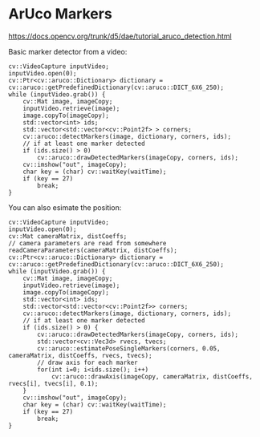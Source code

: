 # ArUco Markers

https://docs.opencv.org/trunk/d5/dae/tutorial_aruco_detection.html

Basic marker detector from a video:

    cv::VideoCapture inputVideo;
    inputVideo.open(0);
    cv::Ptr<cv::aruco::Dictionary> dictionary = cv::aruco::getPredefinedDictionary(cv::aruco::DICT_6X6_250);
    while (inputVideo.grab()) {
        cv::Mat image, imageCopy;
        inputVideo.retrieve(image);
        image.copyTo(imageCopy);
        std::vector<int> ids;
        std::vector<std::vector<cv::Point2f> > corners;
        cv::aruco::detectMarkers(image, dictionary, corners, ids);
        // if at least one marker detected
        if (ids.size() > 0)
            cv::aruco::drawDetectedMarkers(imageCopy, corners, ids);
        cv::imshow("out", imageCopy);
        char key = (char) cv::waitKey(waitTime);
        if (key == 27)
            break;
    }
    
You can also esimate the position:

    cv::VideoCapture inputVideo;
    inputVideo.open(0);
    cv::Mat cameraMatrix, distCoeffs;
    // camera parameters are read from somewhere
    readCameraParameters(cameraMatrix, distCoeffs);
    cv::Ptr<cv::aruco::Dictionary> dictionary = cv::aruco::getPredefinedDictionary(cv::aruco::DICT_6X6_250);
    while (inputVideo.grab()) {
        cv::Mat image, imageCopy;
        inputVideo.retrieve(image);
        image.copyTo(imageCopy);
        std::vector<int> ids;
        std::vector<std::vector<cv::Point2f>> corners;
        cv::aruco::detectMarkers(image, dictionary, corners, ids);
        // if at least one marker detected
        if (ids.size() > 0) {
            cv::aruco::drawDetectedMarkers(imageCopy, corners, ids);
            std::vector<cv::Vec3d> rvecs, tvecs;
            cv::aruco::estimatePoseSingleMarkers(corners, 0.05, cameraMatrix, distCoeffs, rvecs, tvecs);
            // draw axis for each marker
            for(int i=0; i<ids.size(); i++)
                cv::aruco::drawAxis(imageCopy, cameraMatrix, distCoeffs, rvecs[i], tvecs[i], 0.1);
        }
        cv::imshow("out", imageCopy);
        char key = (char) cv::waitKey(waitTime);
        if (key == 27)
            break;
    }
    
    
    
    
        